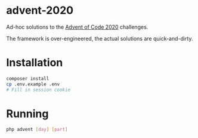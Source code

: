 advent-2020
===========

Ad-hoc solutions to the [Advent of Code 2020](https://adventofcode.com/) challenges.

The framework is over-engineered, the actual solutions are quick-and-dirty.

# Installation

```bash
composer install
cp .env.example .env
# Fill in session cookie 
```

# Running

```bash
php advent [day] [part]
```
